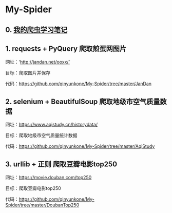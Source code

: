 # My-Spider


## 0. [我的爬虫学习笔记](https://colab.research.google.com/drive/19KheX8ihWDixIiqyHY-AvaSOF2MVZLRJ#scrollTo=TpkfiplRiEdV)


## 1. requests + PyQuery 爬取煎蛋网图片

网址：‘http://jandan.net/ooxx/’

目标：爬取图片并保存

代码：https://github.com/qinyunkone/My-Spider/tree/master/JanDan


## 2. selenium + BeautifulSoup 爬取地级市空气质量数据

网址：https://www.aqistudy.cn/historydata/

目标：爬取地级市空气质量统计数据

代码：https://github.com/qinyunkone/My-Spider/tree/master/AqiStudy


## 3. urllib + 正则 爬取豆瓣电影top250

网址：https://movie.douban.com/top250

目标：爬取豆瓣电影top250

代码：https://github.com/qinyunkone/My-Spider/tree/master/DoubanTop250
